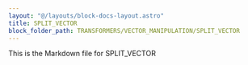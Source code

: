 ```yaml
---
layout: "@/layouts/block-docs-layout.astro"
title: SPLIT_VECTOR
block_folder_path: TRANSFORMERS/VECTOR_MANIPULATION/SPLIT_VECTOR
---
```


This is the Markdown file for SPLIT_VECTOR

